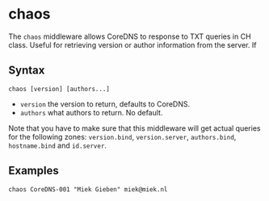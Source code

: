 # chaos

The `chaos` middleware allows CoreDNS to response to TXT queries in CH class.
Useful for retrieving version or author information from the server. If 

## Syntax

~~~
chaos [version] [authors...]
~~~

* `version` the version to return, defaults to CoreDNS.
* `authors` what authors to return. No default.

Note that you have to make sure that this middleware will get actual queries for the
following zones: `version.bind`, `version.server`, `authors.bind`, `hostname.bind` and
`id.server`.

## Examples

~~~
chaos CoreDNS-001 "Miek Gieben" miek@miek.nl
~~~
